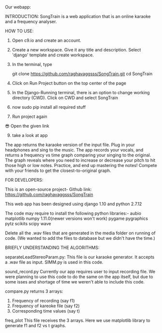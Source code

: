 Our webapp: <site>

INTRODUCTION:
SongTrain is a web application that is an online karaoke and a frequency analyser.


HOW TO USE:
1) Open c9.io and create an account.

2) Create a new workspace. Give it any title and description. Select 'django' template and create workspace.

3) In the terminal, type 

	git clone https://github.com/raghavaggsss/SongTrain.git
	cd SongTrain

4) Click on Run Project button on the top center of the page

5) In the Django-Running terminal, there is an option to change working directory (CWD). Click on CWD and select SongTrain

6) now sudo pip install all required stuff

7) Run project again

😎 Open the given link

9) take a look at app

The app returns the karaoke version of the input file.
Plug in your headphones and sing to the music. The app records your vocals, and returns a frequency vs time graph comparing your singing to the original. The graph reveals where you need to increase or decrease your pitch to hit those high or low notes. Practice, and end up mastering the notes! Compete with your friends to get the closest-to-original graph.


FOR DEVELOPERS:

This is an open-source project-
Github link: https://github.com/raghavaggsss/SongTrain

This web app has been designed using django 1.10 and python 2.7.12

The code may require to install the following python libraries:-
aubio
matplotlib
numpy 1.11.0(newer versions won't work)
pygame
pygraphics
pytz
scikits
scipy
wave

Delete all the .wav files that are generated in the media folder on running of code. (We wanted to add the files to database but we didn't have the time.)

BRIEFLY UNDERSTANDING THE ALGORITHMS:

separateLeadStereoParam.py:
This file is our karaoke generator. It accepts a .wav file as input. SIMM.py is used in this code.

sound_record.py
Currently our app requires user to input recording file. We were planning to use this code to do the same on the app itself, but due to some isses and shortage of time we weren't able to include this code.

compare.py
returns 3 arrays:

1. Frequency of recording (say f1)
2. Frequency of kareoke file (say f2)
3. Corresponding time values (say t)
 
freq_plot
This file receives the 3 arrays.
Here we use matplotlib library to generate f1 and f2 vs t graphs.

